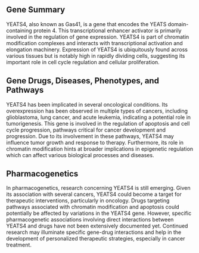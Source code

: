 ## Gene Summary
YEATS4, also known as Gas41, is a gene that encodes the YEATS domain-containing protein 4. This transcriptional enhancer activator is primarily involved in the regulation of gene expression. YEATS4 is part of chromatin modification complexes and interacts with transcriptional activation and elongation machinery. Expression of YEATS4 is ubiquitously found across various tissues but is notably high in rapidly dividing cells, suggesting its important role in cell cycle regulation and cellular proliferation.

## Gene Drugs, Diseases, Phenotypes, and Pathways
YEATS4 has been implicated in several oncological conditions. Its overexpression has been observed in multiple types of cancers, including glioblastoma, lung cancer, and acute leukemia, indicating a potential role in tumorigenesis. This gene is involved in the regulation of apoptosis and cell cycle progression, pathways critical for cancer development and progression. Due to its involvement in these pathways, YEATS4 may influence tumor growth and response to therapy. Furthermore, its role in chromatin modification hints at broader implications in epigenetic regulation which can affect various biological processes and diseases.

## Pharmacogenetics
In pharmacogenetics, research concerning YEATS4 is still emerging. Given its association with several cancers, YEATS4 could become a target for therapeutic interventions, particularly in oncology. Drugs targeting pathways associated with chromatin modification and apoptosis could potentially be affected by variations in the YEATS4 gene. However, specific pharmacogenetic associations involving direct interactions between YEATS4 and drugs have not been extensively documented yet. Continued research may illuminate specific gene-drug interactions and help in the development of personalized therapeutic strategies, especially in cancer treatment.